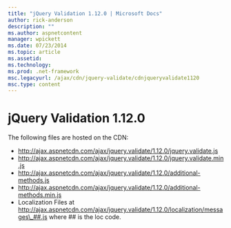 ```yaml
---
title: "jQuery Validation 1.12.0 | Microsoft Docs"
author: rick-anderson
description: ""
ms.author: aspnetcontent
manager: wpickett
ms.date: 07/23/2014
ms.topic: article
ms.assetid: 
ms.technology: 
ms.prod: .net-framework
msc.legacyurl: /ajax/cdn/jquery-validate/cdnjqueryvalidate1120
msc.type: content
---
```

jQuery Validation 1.12.0
====================
The following files are hosted on the CDN:

- http://ajax.aspnetcdn.com/ajax/jquery.validate/1.12.0/jquery.validate.js
- http://ajax.aspnetcdn.com/ajax/jquery.validate/1.12.0/jquery.validate.min.js
- http://ajax.aspnetcdn.com/ajax/jquery.validate/1.12.0/additional-methods.js
- http://ajax.aspnetcdn.com/ajax/jquery.validate/1.12.0/additional-methods.min.js
- Localization Files at http://ajax.aspnetcdn.com/ajax/jquery.validate/1.12.0/localization/messages\_##.js where ## is the loc code.